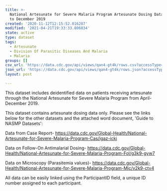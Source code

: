 ```yaml
---
title: >-
  National Artesunate for Severe Malaria Program Artesunate Dosing Data- April
  to December 2019
created: '2020-11-12T12:15:52.016287'
modified: '2021-04-21T19:33:33.806834'
state: active
type: dataset
tags:
  - Artesunate
  - Division Of Parasitic Diseases And Malaria
  - Malaria
groups: []
csv_url: 'https://data.cdc.gov/api/views/qan4-gt4k/rows.csv?accessType=DOWNLOAD'
json_url: 'https://data.cdc.gov/api/views/qan4-gt4k/rows.json?accessType=DOWNLOAD'
layout: post

---
```

This dataset includes deidentified data on patients receiving artesunate through the National Artesunate for Severe Malaria Program from April- December 2019. 

This dataset contains artesunate dosing data only.
Please see the links below for the other datasets and the attached word document, 'Guide to NASMP Datasets':

Data from Case Report- https://data.cdc.gov/Global-Health/National-Artesunate-for-Severe-Malaria-Program-Cas/igaz-icki

Data on Follow-On Antimalarial Dosing- https://data.cdc.gov/Global-Health/National-Artesunate-for-Severe-Malaria-Program-Fol/g3k9-gyw7

Data on Microscopy (Parasitemia values)- https://data.cdc.gov/Global-Health/National-Artesunate-for-Severe-Malaria-Program-Mic/v2k9-ctv4

All data can be easily linked using the ParticipantID field, a unique ID number assigned to each participant.
